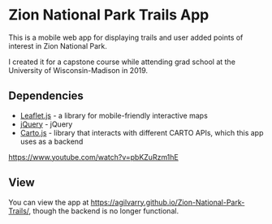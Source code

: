 # Zion National Park Trails App

This is a mobile web app for displaying trails and user added points of interest in Zion National Park.

I created it for a capstone course while attending grad school at the University of Wisconsin-Madison in 2019.



## Dependencies

* [Leaflet.js](https://leafletjs.com/) - a library for mobile-friendly interactive maps
* [jQuery](https://jquery.com/) - jQuery
* [Carto.js](https://carto.com/developers/carto-js/v3/) - library that interacts with different CARTO APIs, which this app uses as a backend

https://www.youtube.com/watch?v=pbKZuRzm1hE

## View

You can view the app at https://agilvarry.github.io/Zion-National-Park-Trails/, though the backend is no longer functional.

